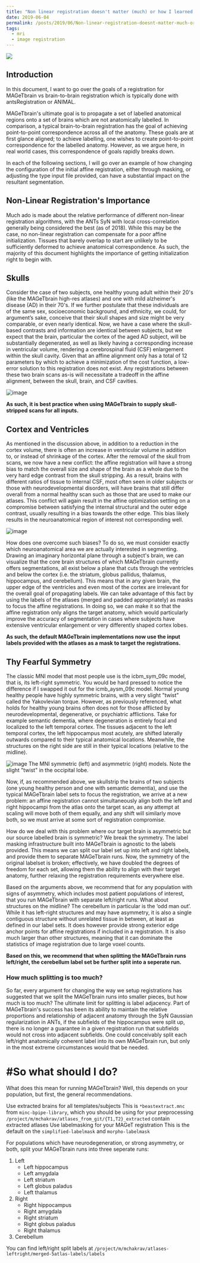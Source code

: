 ```yaml
---
title: "Non linear registration doesn't matter (much) or how I learned to stop worrying and love the affine"
date: 2019-06-04
permalink: /posts/2019/06/Non-linear-registration-doesnt-matter-much-or-how-I-learned-to-stop-worrying-and-love-the-affine
tags:
  - mri
  - image registration
---
```


![](https://upload.wikimedia.org/wikipedia/commons/b/bb/Dr._Strangelove.png)

## Introduction

In this document, I want to go over the goals of a registration for MAGeTbrain vs brain-to-brain registration which is typically done with antsRegistration or ANIMAL.

MAGeTbrain's ultimate goal is to propagate a set of labelled anatomical regions onto a set of brains which are not anatomically labelled. In comparison, a typical brain-to-brain registration has the goal of achieving point-to-point correspondence across all of the anatomy. These goals are at first glance aligned; to achieve labelling, one wishes to create point-to-point correspondence for the labelled anatomy. However, as we argue here, in real world cases, this correspondence of goals rapidly breaks down.

In each of the following sections, I will go over an example of how changing the configuration of the initial affine registration, either through masking, or adjusting the type input file provided, can have a substantial impact on the resultant segmentation.

## Non-Linear Registration's Importance
Much ado is made about the relative performance of different non-linear registration algorithms, with the ANTs SyN with local cross-correlation generally being considered  the best (as of 2018). While this may be the case, no non-linear registration can compensate for a poor affine initialization. Tissues that barely overlap to start are unlikely to be sufficiently deformed to achieve anatomical correspondence. As such, the majority of this document highlights the importance of getting initialization right to begin with.

## Skulls
Consider the case of two subjects, one healthy young adult within their 20's (like the MAGeTbrain high-res atlases) and one with mild alzheimer's disease (AD) in their 70's. If we further postulate that these individuals are of the same sex, socioeconomic background, and ethnicity, we could, for argument’s sake, conceive that their skull shapes and size might be very comparable, or even nearly identical. Now, we have a case where the skull-based contrasts and information are identical between subjects, but we expect that the brain, particular the cortex of the aged AD subject, will be substantially degenerated, as well as likely having a corresponding increase in ventricular volume, rendering a cerebrospinal fluid (CSF) enlargement within the skull cavity. Given that an affine alignment only has a total of 12 parameters by which to achieve a minimization of the cost function, a low-error solution to this registration does not exist. Any registrations between these two brain scans as-is will necessitate a tradeoff in the affine alignment, between the skull, brain, and CSF cavities.

![image](https://user-images.githubusercontent.com/3001850/58187322-89be7b00-7c84-11e9-87ac-d8b3e09b71af.png)

**As such, it is best practice when using MAGeTbrain to supply skull-stripped scans for all inputs.**

## Cortex and Ventricles
As mentioned in the discussion above, in addition to a reduction in the cortex volume, there is often an increase in ventricular volume in addition to, or instead of shrinkage of the cortex. After the removal of the skull from scans, we now have a new conflict: the affine registration will have a strong bias to match the overall size and shape of the brain as a whole due to the very hard edge contrast from the skull stripping. As a result, brains with different ratios of tissue to internal CSF, most often seen in older subjects or those with neurodevelopmental disorders, will have brains that still differ overall from a normal healthy scan such as those that are used to make our atlases. This conflict will again result in the affine optimization settling on a compromise between satisfying the internal structural and the outer edge contrast, usually resulting in a bias towards the other edge. This bias likely results in the neuroanatomical region of interest not corresponding well.

![image](https://user-images.githubusercontent.com/3001850/58187780-73fd8580-7c85-11e9-9437-7d0a26a2dc4c.png)

How does one overcome such biases? To do so, we must consider exactly which neuroanatomical area we are actually interested in segmenting. Drawing an imaginary horizontal plane through a subject's brain, we can visualize that the core brain structures of which MAGeTbrain currently offers segmentations, all exist below a plane that cuts through the ventricles and below the cortex (i.e. the striatum, globus pallidus, thalamus, hippocampus, and cerebellum). This means that in any given brain, the upper edge of the ventricles and even most of the cortex are irrelevant for the overall goal of propagating labels. We can take advantage of this fact by using the labels of the atlases (merged and padded appropriately) as masks to focus the affine registrations. In doing so, we can make it so that the affine registration only aligns the target anatomy, which would particularly improve the accuracy of segmentation in cases where subjects have extensive ventricular enlargement or very differently shaped cortex lobes.

**As such, the default MAGeTbrain implementations now use the input labels provided with the atlases as a mask to target the registrations.**

## Thy Fearful Symmetry
The classic MNI model that most people use is the icbm_sym_09c model, that is, its left-right symmetric. You would be hard pressed to notice the difference if I swapped it out for the icmb_aysm_09c model. Normal young healthy people have highly symmetric brains, with a very slight "twist" called the Yakovlevian torque. However, as previously referenced, what holds for healthy young brains often does not for those afflicted by neurodevelopmental, degenerative, or psychiatric afflictions. Take for example semantic dementia, where degeneration is entirely focal and localized to the left temporal cortex. The tissues adjacent to the left temporal cortex, the left hippocampus most acutely, are shifted laterally outwards compared to their typical anatomical locations. Meanwhile, the structures on the right side are still in their typical locations (relative to the midline).

![image](https://user-images.githubusercontent.com/3001850/58187958-d6568600-7c85-11e9-8c1e-f76706cdd24c.png)
The MNI symmetric (left) and asymmetric (right) models. Note the slight "twist" in the occipital lobe.

Now, if, as recommended above, we skullstrip the brains of two subjects (one young healthy person and one with semantic dementia), and use the typical MAGeTbrain label sets to focus the registration, we arrive at a new problem: an affine registration cannot simultaneously align both the left and right hippocampi from the atlas onto the target scan, as any attempt at scaling will move both of them equally, and any shift will similarly move both, so we must arrive at some sort of registration compromise.

How do we deal with this problem where our target brain is asymmetric but our source labelled brain is symmetric? We break the symmetry. The label masking infrastructure built into MAGeTbrain is agnostic to the labels provided. This means we can split our label set up into left and right labels, and provide them to separate MAGeTbrain runs. Now, the symmetry of the original labelset is broken; effectively, we have doubled the degrees of freedom for each set, allowing them the ability to align with their target anatomy, further relaxing the registration requirements everywhere else. 

Based on the arguments above, we recommend that for any population with signs of asymmetry, which includes most patient populations of interest, that you run MAGeTbrain with separate left/right runs.
What about structures on the midline?
The cerebellum in particular is the ‘odd man out’. While it has left-right structures and may have asymmetry, it is also a single contiguous structure without unrelated tissue in between, at least as defined in our label sets. It does however provide strong exterior edge anchor points for affine registrations if included in a registration. It is also much larger than other structures, meaning that it can dominate the statistics of image registration due to large voxel counts.

**Based on this, we recommend that when splitting the MAGeTbrain runs left/right, the cerebellum label set be further split into a seperate run.**

### How much splitting is too much?
So far, every argument for changing the way we setup registrations has suggested that we split the MAGeTbrain runs into smaller pieces, but how much is too much? The ultimate limit for splitting is label adjacency. Part of MAGeTbrain's success has been its ability to maintain the relative proportions and relationship of adjacent anatomy through the SyN Gaussian regularization in ANTs, if the subfields of the hippocampus were split up, there is no longer a guarantee in a given registration run that subfields would not cross into adjacent subfields. One could conceivably split each left/right anatomically coherent label into its own MAGeTbrain run, but only in the most extreme circumstances would that be needed.

# #So what should I do?
What does this mean for running MAGeTbrain? Well, this depends on your population, but first, the general recommendations.

Use extracted brains for all templates/subjects
This is ``*beastextract.mnc`` from ``minc-bpipe-library``, which you should be using for your preprocessing
``/project/m/mchakrav/atlases_from_git/{T1,T2}_extracted`` contain extracted atlases
Use labelmasking for your MAGeT registration
This is the default on the ``simplified-labelmask`` and ``morpho-labelmask``

For populations which have neurodegeneration, or strong asymmetry, or both, split your MAGeTbrain runs into three seperate runs:
1. Left
     - Left hippocampus
     - Left amygdala
     - Left striatum
     - Left globus paladus
     - Left thalamus
2. Right
     - Right hippocampus
     - Right amygdala
     - Right striatum
     - Right globus paladus
     - Right thalamus
3. Cerebellum

You can find left/right split labels at ``/project/m/mchakrav/atlases-leftright/merged-5atlas-labels/labels``
